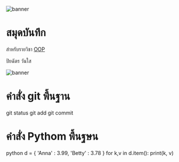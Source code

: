 ![banner](https://github.com/piya231111/piya231111.github.io/assets/159878626/7be0d86e-8774-4e6b-bed1-4ab7ce455577)

# สมุดบันทึก

สำหรับรายวิชา [OOP](https://piya231111.github.io)

ปิยฉัตร วันใส

![banner](https://github.com/piya231111/piya231111.github.io/assets/159878626/7be0d86e-8774-4e6b-bed1-4ab7ce455577)

# คำสั่ง git พื้นฐาน


git status
git add
git commit

# คำสั่ง Pythom พื้นฐษน

python
d = { 'Anna' : 3.99, 'Betty' : 3.78 }
for k,v in d.item():
  print(k, v) 
  


